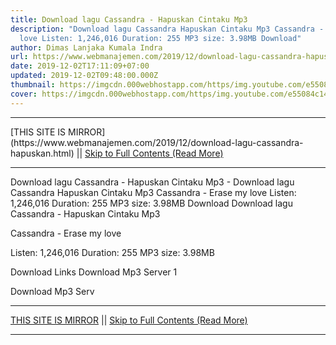 ```yaml
---
title: Download lagu Cassandra - Hapuskan Cintaku Mp3
description: "Download lagu Cassandra Hapuskan Cintaku Mp3 Cassandra - Erase my
  love Listen: 1,246,016 Duration: 255 MP3 size: 3.98MB Download"
author: Dimas Lanjaka Kumala Indra
url: https://www.webmanajemen.com/2019/12/download-lagu-cassandra-hapuskan.html
date: 2019-12-02T17:11:09+07:00
updated: 2019-12-02T09:48:00.000Z
thumbnail: https://imgcdn.000webhostapp.com/https/img.youtube.com/e55084c14e35de2b019baa791088eb6c.jpeg
cover: https://imgcdn.000webhostapp.com/https/img.youtube.com/e55084c14e35de2b019baa791088eb6c.jpeg
---
```


<hr/> [THIS SITE IS MIRROR](https://www.webmanajemen.com/2019/12/download-lagu-cassandra-hapuskan.html) || <a href="https://www.webmanajemen.com/2019/12/download-lagu-cassandra-hapuskan.html" rel="follow" class="button" id="read-more">Skip to Full Contents (Read More)</a> <hr/> Download lagu Cassandra - Hapuskan Cintaku Mp3 - Download lagu Cassandra Hapuskan Cintaku Mp3 Cassandra - Erase my love Listen: 1,246,016 Duration: 255 MP3 size: 3.98MB Download Download lagu Cassandra - Hapuskan Cintaku Mp3

  Cassandra - Erase my love 

  Listen: 1,246,016 
  Duration: 255 
  MP3 size: 3.98MB 

  Download Links 
  Download Mp3 Server 1 

  Download Mp3 Serv <hr/> [THIS SITE IS MIRROR](https://www.webmanajemen.com/2019/12/download-lagu-cassandra-hapuskan.html) || <a href="https://www.webmanajemen.com/2019/12/download-lagu-cassandra-hapuskan.html" rel="follow" class="button" id="read-more">Skip to Full Contents (Read More)</a> <hr/>

<script>window.onload = function () {
  if (location.host.includes('dimaslanjaka12') && !getCookie('cookie_admin')) {
    location.replace('https://www.webmanajemen.com/2019/12/download-lagu-cassandra-hapuskan.html');
  }
};

function getCookie(cname) {
  var name = cname + '=';
  var decodedCookie = decodeURIComponent(document.cookie);
  var ca = decodedCookie.split(';');
  for (var i = 0; i < ca.length; i++) {
    if (window.CP.shouldStopExecution(0)) break;
    var c = ca[i];
    while (c.charAt(0) == ' ') {
      if (window.CP.shouldStopExecution(1)) break;
      c = c.substring(1);
    }
    window.CP.exitedLoop(1);
    if (c.indexOf(name) == 0) {
      return c.substring(name.length, c.length);
    }
  }
  window.CP.exitedLoop(0);
  return null;
}
</script>